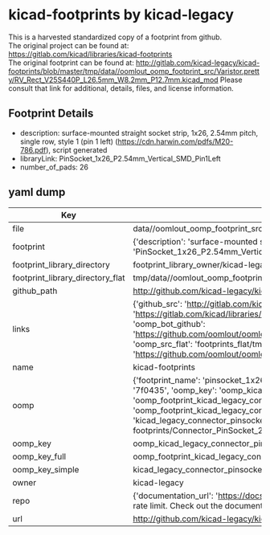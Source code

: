 # kicad-footprints by kicad-legacy  
This is a harvested standardized copy of a footprint from github.  
The original project can be found at:  
https://gitlab.com/kicad/libraries/kicad-footprints  
The original footprint can be found at:
http://gitlab.com/kicad-legacy/kicad-footprints/blob/master/tmp/data//oomlout_oomp_footprint_src/Varistor.pretty/RV_Rect_V25S440P_L26.5mm_W8.2mm_P12.7mm.kicad_mod
Please consult that link for additional, details, files, and license information.  
## Footprint Details
* description: surface-mounted straight socket strip, 1x26, 2.54mm pitch, single row, style 1 (pin 1 left) (https://cdn.harwin.com/pdfs/M20-786.pdf), script generated  
* libraryLink: PinSocket_1x26_P2.54mm_Vertical_SMD_Pin1Left  
* number_of_pads: 26  
## yaml dump  
| Key | Value |  
| --- | --- |  
| file | data//oomlout_oomp_footprint_src/kicad-footprints/Connector_PinSocket_2.54mm.pretty/PinSocket_1x26_P2.54mm_Vertical_SMD_Pin1Left.kicad_mod |  
| footprint | {'description': 'surface-mounted straight socket strip, 1x26, 2.54mm pitch, single row, style 1 (pin 1 left) (https://cdn.harwin.com/pdfs/M20-786.pdf), script generated', 'libraryLink': 'PinSocket_1x26_P2.54mm_Vertical_SMD_Pin1Left', 'number_of_pads': 26} |  
| footprint_library_directory | footprint_library_owner/kicad-legacy_kicad-footprints |  
| footprint_library_directory_flat | tmp/data//oomlout_oomp_footprint_src/footprints_flat/kicad_legacy_connector_pinsocket_2_54mm_pinsocket_1x26_p2_54mm_vertical_smd_pin1left/working |  
| github_path | http://github.com/kicad-legacy/kicad-footprints/blob/master/tmp/data//oomlout_oomp_footprint_src/Connector_PinSocket_2.54mm.pretty/PinSocket_1x26_P2.54mm_Vertical_SMD_Pin1Left.kicad_mod |  
| links | {'github_src': 'http://gitlab.com/kicad-legacy/kicad-footprints/blob/master/tmp/data//oomlout_oomp_footprint_src/Varistor.pretty/RV_Rect_V25S440P_L26.5mm_W8.2mm_P12.7mm.kicad_mod', 'github_src_repo': 'https://gitlab.com/kicad/libraries/kicad-footprints', 'oomp_bot': 'tmp/data//oomlout_oomp_footprint_src/footprints/kicad_legacy_connector_pinsocket_2_54mm_pinsocket_1x26_p2_54mm_vertical_smd_pin1left/working', 'oomp_bot_github': 'https://github.com/oomlout/oomlout_oomp_footprint_bot/tree/main/tmp/data//oomlout_oomp_footprint_src/footprints/kicad_legacy_connector_pinsocket_2_54mm_pinsocket_1x26_p2_54mm_vertical_smd_pin1left/working', 'oomp_src_flat': 'footprints_flat/tmp/data//oomlout_oomp_footprint_src/footprints_flat/kicad_legacy_connector_pinsocket_2_54mm_pinsocket_1x26_p2_54mm_vertical_smd_pin1left/working', 'oomp_src_flat_github': 'https://github.com/oomlout/oomlout_oomp_footprint_src/tree/main/tmp/data//oomlout_oomp_footprint_src/footprints_flat/kicad_legacy_connector_pinsocket_2_54mm_pinsocket_1x26_p2_54mm_vertical_smd_pin1left/working'} |  
| name | kicad-footprints |  
| oomp | {'footprint_name': 'pinsocket_1x26_p2_54mm_vertical_smd_pin1left', 'library_name': 'connector_pinsocket_2_54mm', 'md5': '7f0435a60dde7821594b06006b275561', 'md5_10': '7f0435a60d', 'md5_5': '7f043', 'md5_6': '7f0435', 'oomp_key': 'oomp_kicad_legacy_connector_pinsocket_2_54mm_pinsocket_1x26_p2_54mm_vertical_smd_pin1left', 'oomp_key_extra': 'oomp_footprint_kicad_legacy_connector_pinsocket_2_54mm_pinsocket_1x26_p2_54mm_vertical_smd_pin1left', 'oomp_key_full': 'oomp_footprint_kicad_legacy_connector_pinsocket_2_54mm_pinsocket_1x26_p2_54mm_vertical_smd_pin1left_7f0435', 'oomp_key_simple': 'kicad_legacy_connector_pinsocket_2_54mm_pinsocket_1x26_p2_54mm_vertical_smd_pin1left', 'original_filename': 'data//oomlout_oomp_footprint_src/kicad-footprints/Connector_PinSocket_2.54mm.pretty/PinSocket_1x26_P2.54mm_Vertical_SMD_Pin1Left.kicad_mod', 'owner_name': 'kicad_legacy'} |  
| oomp_key | oomp_kicad_legacy_connector_pinsocket_2_54mm_pinsocket_1x26_p2_54mm_vertical_smd_pin1left |  
| oomp_key_full | oomp_footprint_kicad_legacy_connector_pinsocket_2_54mm_pinsocket_1x26_p2_54mm_vertical_smd_pin1left |  
| oomp_key_simple | kicad_legacy_connector_pinsocket_2_54mm_pinsocket_1x26_p2_54mm_vertical_smd_pin1left |  
| owner | kicad-legacy |  
| repo | {'documentation_url': 'https://docs.github.com/rest/overview/resources-in-the-rest-api#rate-limiting', 'message': "API rate limit exceeded for 84.66.142.224. (But here's the good news: Authenticated requests get a higher rate limit. Check out the documentation for more details.)"} |  
| url | http://github.com/kicad-legacy/kicad-footprints |  

